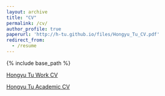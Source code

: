 ```yaml
---
layout: archive
title: "CV"
permalink: /cv/
author_profile: true
paperurl: 'http://h-tu.github.io/files/Hongyu_Tu_CV.pdf'
redirect_from:
  - /resume
---
```


{% include base_path %}

[Hongyu Tu Work CV](http://h-tu.github.io/files/Hongyu_Tu_SWE.pdf)

[Hongyu Tu Academic CV](http://h-tu.github.io/files/Hongyu_Tu_MLE.pdf)

<!-- PDF version of my CV can be found here: <a href="https://www.icloud.com/iclouddrive/0a8CpH82xu6jxs25AQ_tRR6pg#Hongyu_Tu_CV_(AUG)" target="_blank">PDF.</a> -->


<!-- Education
======
* University of Massachusetts, Amherst
  * M.S. in Computer Science
  * Aug. 2021 - May 2023 (Expected)
* University of Maryland, College Park
  * B.S. in Computer Engineering
  * Aug. 2017 - May 2021 

Experience
======
* Fall 2020: Undergraduate Research
  * University of Maryland
  * Proposed to use the robot arm to interact with objects to maximize the perception of the object during object identification, especially, recover the lost information caused by objects concealed by each other.
  * Conducted the simulation experiments with the ML_Agents library of the Unity game engine.
  * Participated in the reinforcement learning training of the mechanical arm in the virtual environment by setting up virtual environment, adjusting the setting parameters, reward and penalty, etc.
  
* Winter 2019: Recommender System Optimization Specialist Intern
  * Tencent, News Feed Platform Department 
  * Participated in optimizing the recommendation engine for Tencent ‘Kandian’, a new content service for info stream, predicting the view counts with just the title of an article, finding keywords that effects view counts the most and acquiring trending topics up to date.
  * Improved the System with machine learning techniques, including dimension reduction, TFIDF and n-gram.

* Summer 2019: Security Engineer Intern
  * Shanghai Huifu Payment Ltd., Product Control Department
  * Used the open source toolkit “chaos blade” developed by Alibaba to test the wholeness of system security under extreme circumstances related to full load of RAM, CPU, disk storage and so on.

* Fall 2017: FIRE Program, Machine Learning stream
  * University of Maryland
  * Aimed to build a mode with triplet network to detect individual bats’ call within a specific species, which could aid the revival of endangered species such as the Mexican Fishing Bats by providing a greater understanding of the behavior and speech patterns of the individuals that make up a species.
  * Imported pre-processed spectrograms into our model and combined a triplet network specific to images with a
residual network to improve the detection accuracy.
  * Proved that a triplet loss network is efficient and feasible to calculate the loss between input data.
  * [Repo Link](https://github.com/h-tu/FIRE-Bat-detect)

Selected Courseworks
======
* Course Project for COMP SCI 685: Advanced Natural Language Processing - May. 2022
  * Scraped over 1 million Danmu (live comments) from a Chinese video site Bilibili.
  * Proposed to extract in-jokes that are popular within different categories of videos from the 1 million text-based comments, and used GAN to generate Danmu that fits specified video categories. 
  * Performed fine-tuning to BERT so that it learns to predict the origin category of certain in-jokes. 


* Course Project for COMP SCI 682: Neural Networks: Modern Intro - Nov. 2021
  * Applied a mix of technics in computer vision and reinforcement learning to play arcade game.
  * Trained three neural networks to control the player in the game: first uses YOLO to extract features from the game visual. Its output will go through processing and  be turned into state representations and feed into RL model and actions that will yield the highest reward will be outputted. Last model acts as a wrapper that will turn the game into a trainable environment. 

* Course Project for COMP SCI 687: Reinforcement Learning - Nov. 2021
  * Implemented Reinforce with Baseline, One-Step Actor-Critic, Episodic Semi-Gradient n-step SARSA with PyTorch. 
  * Constructed Environments including Grid World, Mountain Car, Cartpole and Blackjack and applied the three algorithms above to the environments to compare the performances. 

* Course Project for CMSC426: Computer Vision - May 2021
  * Made a tool to stitch images into a panorama using SIFT, Homography Estimation, Image Warping (Blending), etc.
  * Implemented 16-layer CNN with PyTorch for image classification for another task.

* Course Project for CMSC320: Intro to Data Science - May 2020
  * Applied Machine Learning Algorithm, logistic regression classifier to predict NBA Games.
  * Conducted analysis of the relationships between the winning and field-goal, rebounds, assists, steals, blocks, turnover, etc. Coded with Python.

* Course Project for CMSC421: Intro to AI - Dec. 2019
  * Built a basic neural network from scratch with the mathematical principles learnt in class.
  * Implemented functions including feed forward, training and backpropagate. Coded with Python.

Skills
======
* Programing Languages
  * Python, C, Java, Ruby, Rust
  * MATLAB, Arduino, Assembly
  * SQL
* Libraries
  * TensorFlow, Keras, PyTorch, scikit-learn, OpenCV
  * pandas, Numpy, Matplotlib
  * Flask
* Tools
  * Linux, Git -->
